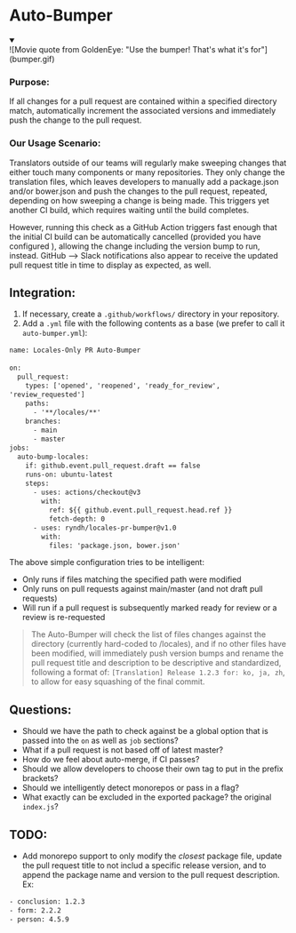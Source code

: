# Auto-Bumper

<details open>
<summary></summary>
![Movie quote from GoldenEye: "Use the bumper! That's what it's for"](bumper.gif)
</details>

### Purpose:

If all changes for a pull request are contained within a specified directory match, automatically increment the associated versions and immediately push the change to the pull request.

### Our Usage Scenario:

Translators outside of our teams will regularly make sweeping changes that either touch many components or many repositories. They only change the translation files, which leaves developers to manually add a package.json and/or bower.json and push the changes to the pull request, repeated, depending on how sweeping a change is being made. This triggers yet another CI build, which requires waiting until the build completes.

However, running this check as a GitHub Action triggers fast enough that the initial CI build can be automatically cancelled (provided you have configured ), allowing the change including the version bump to run, instead. GitHub --> Slack notifications also appear to receive the updated pull request title in time to display as expected, as well.

## Integration:

1. If necessary, create a `.github/workflows/` directory in your repository.
2. Add a `.yml` file with the following contents as a base (we prefer to call it `auto-bumper.yml`):
    
```
name: Locales-Only PR Auto-Bumper

on:
  pull_request:
    types: ['opened', 'reopened', 'ready_for_review', 'review_requested']
    paths: 
      - '**/locales/**'
    branches: 
      - main
      - master
jobs:
  auto-bump-locales:
    if: github.event.pull_request.draft == false
    runs-on: ubuntu-latest
    steps:
      - uses: actions/checkout@v3
        with:
          ref: ${{ github.event.pull_request.head.ref }}
          fetch-depth: 0  
      - uses: ryndh/locales-pr-bumper@v1.0
        with:
          files: 'package.json, bower.json'

```

The above simple configuration tries to be intelligent:

- Only runs if files matching the specified path were modified
- Only runs on pull requests against main/master (and not draft pull requests)
- Will run if a pull request is subsequently marked ready for review or a review is re-requested

> The Auto-Bumper will check the list of files changes against the directory (currently hard-coded to /locales), and if no other files have been modified, will immediately push version bumps and rename the pull request title and description to be descriptive and standardized, following a format of: `[Translation] Release 1.2.3 for: ko, ja, zh`, to allow for easy squashing of the final commit.

## Questions:

- Should we have the path to check against be a global option that is passed into the `on` as well as `job` sections?
- What if a pull request is not based off of latest master?
- How do we feel about auto-merge, if CI passes?
- Should we allow developers to choose their own tag to put in the prefix brackets?
- Should we intelligently detect monorepos or pass in a flag?
- What exactly can be excluded in the exported package? the original `index.js`?

## TODO:

- Add monorepo support to only modify the _closest_ package file, update the pull request title to not includ a specific release version, and to append the package name and version to the pull request description. Ex:

```
- conclusion: 1.2.3
- form: 2.2.2
- person: 4.5.9
```

